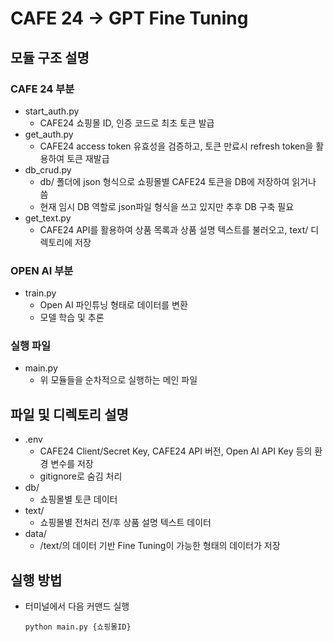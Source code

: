 # CAFE 24 -> GPT Fine Tuning
## 모듈 구조 설명
### CAFE 24 부분
- start_auth.py
    - CAFE24 쇼핑몰 ID, 인증 코드로 최초 토큰 발급
- get_auth.py
    - CAFE24 access token 유효성을 검증하고, 토큰 만료시 refresh token을 활용하여 토큰 재발급
- db_crud.py
    - db/ 폴더에 json 형식으로 쇼핑몰별 CAFE24 토큰을 DB에 저장하여 읽거나 씀
    - 현재 임시 DB 역할로 json파일 형식을 쓰고 있지만 추후 DB 구축 필요
- get_text.py
    - CAFE24 API를 활용하여 상품 목록과 상품 설명 텍스트를 불러오고, text/ 디렉토리에 저장
### OPEN AI 부분
- train.py
    - Open AI 파인튜닝 형태로 데이터를 변환
    - 모델 학습 및 추론
### 실행 파일
- main.py
    - 위 모듈들을 순차적으로 실행하는 메인 파일
## 파일 및 디렉토리 설명
- .env
    - CAFE24 Client/Secret Key, CAFE24 API 버전, Open AI API Key 등의 환경 변수를 저장
    - gitignore로 숨김 처리
- db/
    - 쇼핑몰별 토큰 데이터
- text/
    - 쇼핑몰별 전처리 전/후 상품 설명 텍스트 데이터
- data/
    - /text/의 데이터 기반 Fine Tuning이 가능한 형태의 데이터가 저장
## 실행 방법
- 터미널에서 다음 커맨드 실행

    ```python main.py {쇼핑몰ID}```
